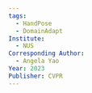 ```yaml
---
tags:
  - HandPose
  - DomainAdapt
Institute:
  - NUS
Corresponding Author:
  - Angela Yao
Year: 2023
Publisher: CVPR
---
```

